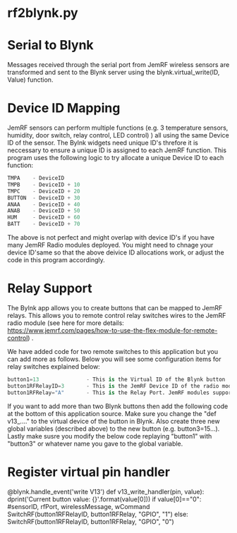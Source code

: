 # rf2blynk.py

 Serial to Blynk 
 ===============
 Messages received through the serial port from JemRF wireless sensors are transformed
 and sent to the Blynk server using the blynk.virtual_write(ID, Value) function.
 

 Device ID Mapping
 ==================
 JemRF sensors can perform multiple functions (e.g. 3 temperature sensors, humidity, door switch, relay control, LED control)
 ) all using the same Device ID of the sensor. The Bylnk widgets need unique ID's threfore it is neccessary to
 ensure a unique ID is assigned to each JemRF function. This program uses the following logic to try allocate a
 unique Device ID to each function:
 
 ```python
 TMPA    - DeviceID
 TMPB    - DeviceID + 10
 TMPC    - DeviceID + 20
 BUTTON  - DeviceID + 30
 ANAA    - DeviceID + 40
 ANAB    - DeviceID + 50
 HUM     - DeviceID + 60
 BATT    - DeviceID + 70
 ```
 
 The above is not perfect and might overlap with device ID's if you have many JemRF Radio modules deployed. 
 You might need to chnage your device ID'same  so that the above deivice ID allocations work, or adjust 
 the code in this program accordingly. 
 
 Relay Support
 ==============
 The Bylnk app allows you to create buttons that can be mapped to JemRF relays. This allows you to 
 remote control relay switches wires to the JemRF radio module (see here for more details:
 https://www.jemrf.com/pages/how-to-use-the-flex-module-for-remote-control) . 
 
 We have added code for two remote switches to this application but you can add more as follows. 
 Below you will see some configuration items for relay switches explained below:
 
 ```python
 button1=13               - This is the Virtual ID of the Blynk button
 button1RFRelayID=3       - This is the JemRF Device ID of the radio module
 button1RFRelay="A"       - This is the Relay Port. JemRF modules support two relays per device (RELAYA and RELAYB)
 ```
 
 If you want to add more than two Blynk buttons then add the following code at the bottom of this application source. 
 Make sure you change the "def v13_...." to the virtual device of the button in Blynk. Also create three new global variables
 (described above) to the new button (e.g. button3=15...). Lastly make susre you modify the below code replaying "button1"
 with "button3" or whatever name you gave to the global variable. 
 
# Register virtual pin handler
@blynk.handle_event('write V13')
def v13_write_handler(pin, value):
  dprint('Current button value: {}'.format(value[0]))
  if value[0]=="0":
                #sensorID,         rfPort,   wirelessMessage, wCommand
    SwitchRF(button1RFRelayID, button1RFRelay, "GPIO", "1")
  else:
    SwitchRF(button1RFRelayID, button1RFRelay, "GPIO", "0")

